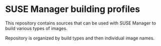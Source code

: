 # SUSE Manager building profiles

This repository contains sources that can be used with SUSE Manager to build various types of images.

Repository is organized by build types and then individual image names.
